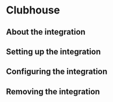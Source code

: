 # Clubhouse

## About the integration

## Setting up the integration

## Configuring the integration

## Removing the integration

